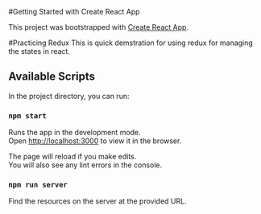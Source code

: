 #Getting Started with Create React App

This project was bootstrapped with [Create React App](https://github.com/facebook/create-react-app).

#Practicing Redux
This is quick demstration for using redux for managing the states in react. 


## Available Scripts

In the project directory, you can run:

### `npm start`

Runs the app in the development mode.\
Open [http://localhost:3000](http://localhost:3000) to view it in the browser.

The page will reload if you make edits.\
You will also see any lint errors in the console.

### `npm run server`

Find the resources on the server at the provided URL. 

